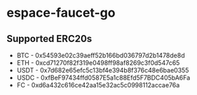 # espace-faucet-go

## Supported ERC20s

* BTC - 0x54593e02c39aeff52b166bd036797d2b1478de8d
* ETH - 0xcd71270f82f319e0498ff98af8269c3f0d547c65
* USDT - 0x7d682e65efc5c13bf4e394b8f376c48e6bae0355
* USDC - 0xfBeF97434ffd0587E5a1c88Efd5F7BDC405bA6Fa
* FC - 0xd6a432c616ce42aa15e32ac5c0998112accae76a